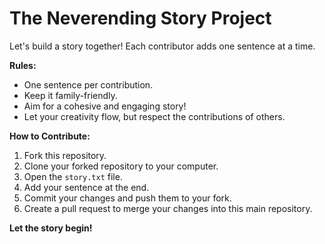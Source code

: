 # The Neverending Story Project

Let's build a story together!  Each contributor adds one sentence at a time.

**Rules:**

* One sentence per contribution.
* Keep it family-friendly.
* Aim for a cohesive and engaging story!
* Let your creativity flow, but respect the contributions of others.  

**How to Contribute:**

1. Fork this repository.
2. Clone your forked repository to your computer.
3. Open the `story.txt` file.
4. Add your sentence at the end.
5. Commit your changes and push them to your fork.
6. Create a pull request to merge your changes into this main repository.

**Let the story begin!**
